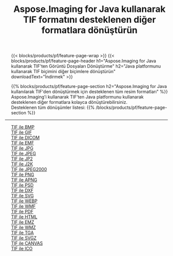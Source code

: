 ﻿---
title: Aspose.Imaging for Java kullanarak TIF formatını desteklenen diğer formatlara dönüştürün 
weight: 3920
url: /tr/java/conversion/from/tif 
lang: tr
langdirlevel: 2
locales: zh-hans,ja,it,ru,de,es,fr,nl,id,lt,pl,pt,vi,tr,ko,zh-hant,ar,hi,th,sv,cs,uk,he
description: Aspose.Imaging'i kullanarak TIF'ten Java platformunu kullanarak diğer formatlara kolayca dönüştürebilirsiniz
---

{{< blocks/products/pf/feature-page-wrap >}}
{{< blocks/products/pf/feature-page-header h1="Aspose.Imaging for Java kullanarak TIF'ten Görüntü Dosyaları Dönüştürme" h2="Java platformunu kullanarak TIF biçimini diğer biçimlere dönüştürün" downloadText="İndirmek" >}}


{{% blocks/products/pf/feature-page-section  h2="Aspose.Imaging for Java kullanılarak TIF'den dönüştürmek için desteklenen tüm resim formatları" %}}
Aspose.Imaging'i kullanarak TIF'ten Java platformunu kullanarak desteklenen diğer formatlara kolayca dönüştürebilirsiniz.
<br/>
Desteklenen tüm dönüşümler listesi:
{{% /blocks/products/pf/feature-page-section %}}
<div class="container-fluid productfamilypage bg-gray">
    <div class="convertypes bg-gray agp-content section">
        <div class="container">
		<hr style="margin-left:-20px;"/>
		<div class="row other-converters">
		    <div class='col-md-2 other-converter remove-lp remove-rp'><a href="/imaging/tr/java/conversion/tif-to-bmp" >TIF ile BMP</a></div><div class='col-md-2 other-converter remove-lp remove-rp'><a href="/imaging/tr/java/conversion/tif-to-gif" >TIF ile GIF</a></div><div class='col-md-2 other-converter remove-lp remove-rp'><a href="/imaging/tr/java/conversion/tif-to-dicom" >TIF ile DICOM</a></div><div class='col-md-2 other-converter remove-lp remove-rp'><a href="/imaging/tr/java/conversion/tif-to-emf" >TIF ile EMF</a></div><div class='col-md-2 other-converter remove-lp remove-rp'><a href="/imaging/tr/java/conversion/tif-to-jpg" >TIF ile JPG</a></div><div class='col-md-2 other-converter remove-lp remove-rp'><a href="/imaging/tr/java/conversion/tif-to-jpeg" >TIF ile JPEG</a></div><div class='col-md-2 other-converter remove-lp remove-rp'><a href="/imaging/tr/java/conversion/tif-to-jp2" >TIF ile JP2</a></div><div class='col-md-2 other-converter remove-lp remove-rp'><a href="/imaging/tr/java/conversion/tif-to-j2k" >TIF ile J2K</a></div><div class='col-md-2 other-converter remove-lp remove-rp'><a href="/imaging/tr/java/conversion/tif-to-jpeg2000" >TIF ile JPEG2000</a></div><div class='col-md-2 other-converter remove-lp remove-rp'><a href="/imaging/tr/java/conversion/tif-to-png" >TIF ile PNG</a></div><div class='col-md-2 other-converter remove-lp remove-rp'><a href="/imaging/tr/java/conversion/tif-to-apng" >TIF ile APNG</a></div><div class='col-md-2 other-converter remove-lp remove-rp'><a href="/imaging/tr/java/conversion/tif-to-psd" >TIF ile PSD</a></div><div class='col-md-2 other-converter remove-lp remove-rp'><a href="/imaging/tr/java/conversion/tif-to-dxf" >TIF ile DXF</a></div><div class='col-md-2 other-converter remove-lp remove-rp'><a href="/imaging/tr/java/conversion/tif-to-svg" >TIF ile SVG</a></div><div class='col-md-2 other-converter remove-lp remove-rp'><a href="/imaging/tr/java/conversion/tif-to-webp" >TIF ile WEBP</a></div><div class='col-md-2 other-converter remove-lp remove-rp'><a href="/imaging/tr/java/conversion/tif-to-wmf" >TIF ile WMF</a></div><div class='col-md-2 other-converter remove-lp remove-rp'><a href="/imaging/tr/java/conversion/tif-to-pdf" >TIF ile PDF</a></div><div class='col-md-2 other-converter remove-lp remove-rp'><a href="/imaging/tr/java/conversion/tif-to-html" >TIF ile HTML</a></div><div class='col-md-2 other-converter remove-lp remove-rp'><a href="/imaging/tr/java/conversion/tif-to-emz" >TIF ile EMZ</a></div><div class='col-md-2 other-converter remove-lp remove-rp'><a href="/imaging/tr/java/conversion/tif-to-wmz" >TIF ile WMZ</a></div><div class='col-md-2 other-converter remove-lp remove-rp'><a href="/imaging/tr/java/conversion/tif-to-tga" >TIF ile TGA</a></div><div class='col-md-2 other-converter remove-lp remove-rp'><a href="/imaging/tr/java/conversion/tif-to-svgz" >TIF ile SVGZ</a></div><div class='col-md-2 other-converter remove-lp remove-rp'><a href="/imaging/tr/java/conversion/tif-to-canvas" >TIF ile CANVAS</a></div><div class='col-md-2 other-converter remove-lp remove-rp'><a href="/imaging/tr/java/conversion/tif-to-ico" >TIF ile ICO</a></div>
                </div>
        </div>
    </div>
</div>
<br/>

